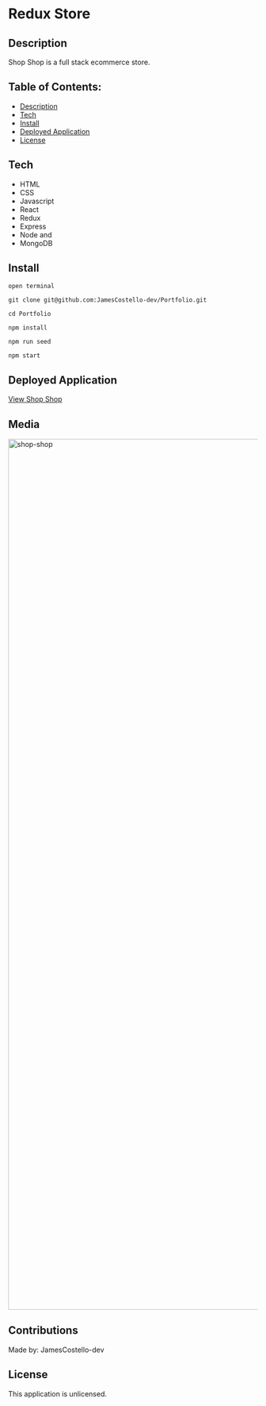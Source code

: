 # Redux Store

## Description

Shop Shop is a full stack ecommerce store.

## Table of Contents:

- [Description](#description)
- [Tech](#tech)
- [Install](#install)
- [Deployed Application](#deployed-application)
- [License](#license)

## Tech

* HTML
* CSS
* Javascript
* React
* Redux
* Express
* Node and 
* MongoDB

## Install

`open terminal`

`git clone git@github.com:JamesCostello-dev/Portfolio.git`

`cd Portfolio`

`npm install`

`npm run seed`

`npm start`

## Deployed Application

[View Shop Shop](https://murmuring-lake-12171.herokuapp.com/)

## Media

<img width="1755" alt="shop-shop" src="https://user-images.githubusercontent.com/28774706/111087787-c229eb80-84e0-11eb-8be1-b9f960d4c1c2.png">

## Contributions

Made by: JamesCostello-dev

## License

This application is unlicensed.

